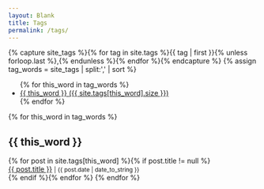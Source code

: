 ```yaml
---
layout: Blank
title: Tags
permalink: /tags/
---
```

{% capture site_tags %}{% for tag in site.tags %}{{ tag | first }}{% unless forloop.last %},{% endunless %}{% endfor %}{% endcapture %}
{% assign tag_words = site_tags | split:',' | sort %}

<section class="blog-tags">
  <ul class="tags">
<!--  cycles through tag list and creates header row of all tags used in site with accompanying per-tag counts...-->
  {% for this_word in tag_words %}
    <li ><a href="#{{ this_word | cgi_escape }}" class="tag">{{ this_word }} <span>({{ site.tags[this_word].size }})</span></a></li>
  {% endfor %}
  </ul>
<!--cycles through tag list and creates subheader for each tag name...-->
  {% for this_word in tag_words %}
  <h2 id="{{ this_word | cgi_escape }}">{{ this_word }}</h2>
<!--  lists all posts corresponding to specific tag...-->
    {% for post in site.tags[this_word] %}{% if post.title != null %}
    <div class="tag-list">
        <span><a href="{{ site.baseurl }}{{ post.url }}">{{ post.title }}</a></span>
        <small><span>| {{ post.date | date_to_string }}</span></small>
    </div>
    {% endif %}{% endfor %}
  {% endfor %}
</section>
